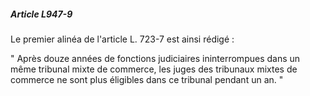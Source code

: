 ##### Article L947-9

Le premier alinéa de l'article L. 723-7 est ainsi rédigé :

" Après douze années de fonctions judiciaires ininterrompues dans un même tribunal mixte de commerce, les juges des tribunaux mixtes de commerce ne sont plus éligibles dans ce tribunal pendant un an. "

